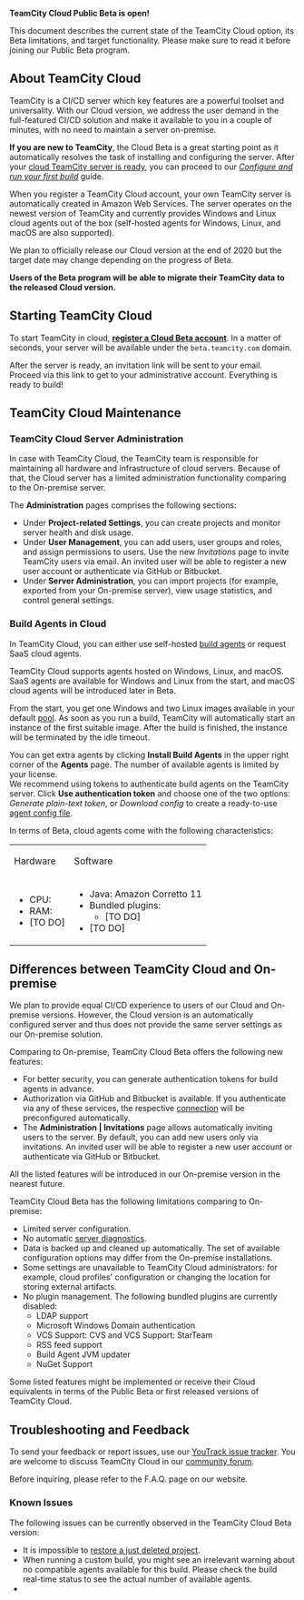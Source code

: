 [//]: # (title: TeamCity Cloud)
[//]: # (auxiliary-id: TeamCity Cloud)

<tip>

__TeamCity Cloud Public Beta is open!__

This document describes the current state of the TeamCity Cloud option, its Beta limitations, and target functionality. Please make sure to read it before joining our Public Beta program.

</tip>

## About TeamCity Cloud

TeamCity is a CI/CD server which key features are a powerful toolset and universality. With our Cloud version, we address the user demand in the full-featured CI/CD solution and make it available to you in a couple of minutes, with no need to maintain a server on-premise.

__If you are new to TeamCity__, the Cloud Beta is a great starting point as it automatically resolves the task of installing and configuring the server. After your [cloud TeamCity server is ready](#Starting+TeamCity+Cloud), you can proceed to our [_Configure and run your first build_](configure-and-run-your-first-build.md) guide.

When you register a TeamCity Cloud account, your own TeamCity server is automatically created in Amazon Web Services. The server operates on the newest version of TeamCity and currently provides Windows and Linux cloud agents out of the box (self-hosted agents for Windows, Linux, and macOS are also supported).

We plan to officially release our Cloud version at the end of 2020 but the target date may change depending on the progress of Beta.

__Users of the Beta program will be able to migrate their TeamCity data to the released Cloud version.__

## Starting TeamCity Cloud

To start TeamCity in cloud, __[register a Cloud Beta account](https://www.jetbrains.com/lp/teamcity/cloud-new/)__. In a matter of seconds, your server will be available under the `beta.teamcity.com` domain.

After the server is ready, an invitation link will be sent to your email. Proceed via this link to get to your administrative account. Everything is ready to build!

## TeamCity Cloud Maintenance

### TeamCity Cloud Server Administration

In case with TeamCity Cloud, the TeamCity team is responsible for maintaining all hardware and infrastructure of cloud servers. Because of that, the Cloud server has a limited administration functionality comparing to the On-premise server.

The __Administration__ pages comprises the following sections:
* Under __Project-related Settings__, you can create projects and monitor server health and disk usage.
* Under __User Management__, you can add users, user groups and roles, and assign permissions to users. Use the new _Invitations_ page to invite TeamCity users via email. An invited user will be able to register a new user account or authenticate via GitHub or Bitbucket.
* Under __Server Administration__, you can import projects (for example, exported from your On-premise server), view usage statistics, and control general settings.

### Build Agents in Cloud

In TeamCity Cloud, you can either use self-hosted [build agents](build-agent.md) or request SaaS cloud agents.

<tip>

TeamCity Cloud supports agents hosted on Windows, Linux, and macOS. SaaS agents are available for Windows and Linux from the start, and macOS cloud agents will be introduced later in Beta.

</tip>
 

From the start, you get one Windows and two Linux images available in your default [pool](agent-pools.md). As soon as you run a build, TeamCity will automatically start an instance of the first suitable image. After the build is finished, the instance will be terminated by the idle timeout.

You can get extra agents by clicking __Install Build Agents__ in the upper right corner of the __Agents__ page. The number of available agents is limited by your license.   
We recommend using tokens to authenticate build agents on the TeamCity server. Click __Use authentication token__ and choose one of the two options: _Generate plain-text token_, or _Download config_ to create a ready-to-use [agent config file](build-agent-configuration.md).

In terms of Beta, cloud agents come with the following characteristics:

<table>

<tr>

<td>

Hardware

</td>

<td>

Software

</td>

</tr>

<tr>

<td>

* CPU:
* RAM:
* [TO DO]

</td>

<td>

* Java: Amazon Corretto 11
* Bundled plugins:
  * [TO DO]
* [TO DO]

</td>

</tr>


</table>


## Differences between TeamCity Cloud and On-premise

We plan to provide equal CI/CD experience to users of our Cloud and On-premise versions. However, the Cloud version is an automatically configured server and thus does not provide the same server settings as our On-premise solution.

Comparing to On-premise, TeamCity Cloud Beta offers the following new features:
* For better security, you can generate authentication tokens for build agents in advance.
* Authorization via GitHub and Bitbucket is available. If you authenticate via any of these services, the respective [connection](integrating-teamcity-with-vcs-hosting-services.md#Configuring+Connections) will be preconfigured automatically.
* The __Administration | Invitations__ page allows automatically inviting users to the server. By default, you can add new users only via invitations. An invited user will be able to register a new user account or authenticate via GitHub or Bitbucket.

All the listed features will be introduced in our On-premise version in the nearest future.

TeamCity Cloud Beta has the following limitations comparing to On-premise:
* Limited server configuration.
* No automatic [server diagnostics](teamcity-monitoring-and-diagnostics.md).
* Data is backed up and cleaned up automatically. The set of available configuration options may differ from the On-premise installations.
* Some settings are unavailable to TeamCity Cloud administrators: for example, cloud profiles' configuration or changing the location for storing external artifacts.
* No plugin management. The following bundled plugins are currently disabled:
    * LDAP support
    * Microsoft Windows Domain authentication
    * VCS Support: CVS and VCS Support: StarTeam
    * RSS feed support
    * Build Agent JVM updater
    * NuGet Support

Some listed features might be implemented or receive their Cloud equivalents in terms of the Public Beta or first released versions of TeamCity Cloud.

## Troubleshooting and Feedback

To send your feedback or report issues, use our [YouTrack issue tracker](https://youtrack.jetbrains.com/issues/TW). You are welcome to discuss TeamCity Cloud in our [community forum](https://teamcity-support.jetbrains.com/hc/en-us/community/topics/).

Before inquiring, please refer to the F.A.Q. page on our website.

### Known Issues

The following issues can be currently observed in the TeamCity Cloud Beta version:

* It is impossible to [restore a just deleted project](how-to.md#Restore+Just+Deleted+Project).
* When running a custom build, you might see an irrelevant warning about no compatible agents available for this build. Please check the build real-time status to see the actual number of available agents.
* 
